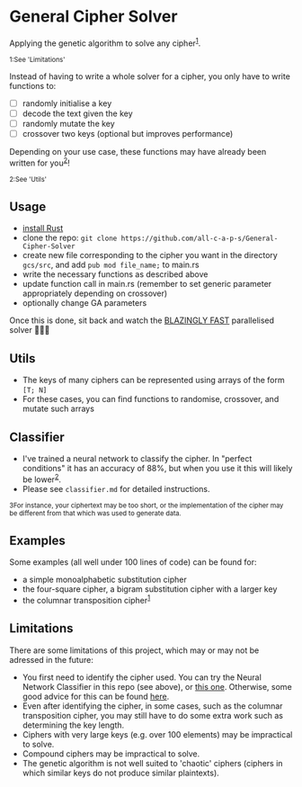 # General Cipher Solver
Applying the genetic algorithm to solve any cipher<sup>[1](#footnote1)</sup>.

 <sub><a id="footnote1">1</a>:See 'Limitations'</sub>

Instead of having to write a whole solver for a cipher, you only have to write functions to:
- [ ] randomly initialise a key
- [ ] decode the text given the key
- [ ] randomly mutate the key
- [ ] crossover two keys (optional but improves performance)

Depending on your use case, these functions may have already been written for you<sup>[2](#footnote2)</sup>!

 <sub><a id="footnote2">2</a>:See 'Utils'</sub>

## Usage
- [install Rust](https://www.rust-lang.org/)
- clone the repo: ```git clone https://github.com/all-c-a-p-s/General-Cipher-Solver```
- create new file corresponding to the cipher you want in the directory ```gcs/src```, and add ```pub mod file_name;``` to main.rs
- write the necessary functions as described above
- update function call in main.rs (remember to set generic parameter appropriately depending on crossover)
- optionally change GA parameters

Once this is done, sit back and watch the [BLAZINGLY FAST](https://programmerhumor.io/rust-memes/rust-is-blazingly-fast-and-we-wont-shut-up-about-it-f24q) parallelised solver 🚀🚀🚀

## Utils
- The keys of many ciphers can be represented using arrays of the form ```[T; N]```
- For these cases, you can find functions to randomise, crossover, and mutate such arrays

## Classifier
- I've trained a neural network to classify the cipher. In "perfect conditions" it has an accuracy of 88%, but when you use it this will likely be lower<sup>[2](#footnote3)</sup>.
- Please see ```classifier.md``` for detailed instructions.

 <sub><a id="footnote1">3</a>For instance, your ciphertext may be too short, or the implementation of the cipher may be different from that which was used to generate data.</sub>

## Examples
Some examples (all well under 100 lines of code) can be found for:
- a simple monoalphabetic substitution cipher
- the four-square cipher, a bigram substitution cipher with a larger key
- the columnar transposition cipher<sup>[1](#footnote1)</sup>

## Limitations
There are some limitations of this project, which may or may not be adressed in the future:
- You first need to identify the cipher used. You can try the Neural Network Classifier in this repo (see above), or [this one](https://www.cryptool.org/en/cto/ncid/). Otherwise, some good advice for this can be found [here](https://github.com/themaddoctor/BritishNationalCipherChallenge/tree/master/guides).
- Even after identifying the cipher, in some cases, such as the columnar transposition cipher, you may still have to do some extra work such as determining the key length.
- Ciphers with very large keys (e.g. over 100 elements) may be impractical to solve.
- Compound ciphers may be impractical to solve.
- The genetic algorithm is not well suited to 'chaotic' ciphers (ciphers in which similar keys do not produce similar plaintexts).
